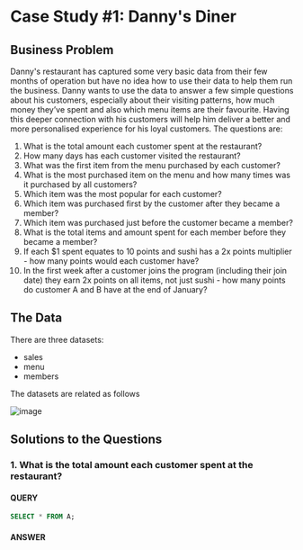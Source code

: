 # Case Study #1: Danny's Diner

## Business Problem
Danny's restaurant has captured some very basic data from their few months of operation but have no idea how to use their data to help them run the business. Danny wants to use the data to answer a few simple questions about his customers, especially about their visiting patterns, how much money they’ve spent and also which menu items are their favourite. Having this deeper connection with his customers will help him deliver a better and more personalised experience for his loyal customers.
The questions are:
1. What is the total amount each customer spent at the restaurant?
2. How many days has each customer visited the restaurant?
3. What was the first item from the menu purchased by each customer?
4. What is the most purchased item on the menu and how many times was it purchased by all customers?
5. Which item was the most popular for each customer?
6. Which item was purchased first by the customer after they became a member?
7. Which item was purchased just before the customer became a member?
8. What is the total items and amount spent for each member before they became a member?
9. If each $1 spent equates to 10 points and sushi has a 2x points multiplier - how many points would each customer have?
10. In the first week after a customer joins the program (including their join date) they earn 2x points on all items, not just sushi - how many points do customer A and B have at the end of January?

## The Data
There are three datasets:
* sales
* menu
* members

The datasets are related as follows

![image](https://github.com/LightIndustries/8_Week_SQL_Challenge/assets/52246820/324d2f38-3235-4cff-a1cd-3cc4bc78546d)

## Solutions to the Questions
### 1. What is the total amount each customer spent at the restaurant?
#### QUERY
```SQL
SELECT * FROM A;
```
#### ANSWER
